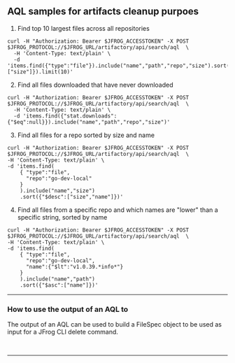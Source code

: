 
## AQL samples for artifacts cleanup purpoes


1. Find top 10 largest files across all repositories

  ```
  curl -H "Authorization: Bearer $JFROG_ACCESSTOKEN" -X POST $JFROG_PROTOCOL://$JFROG_URL/artifactory/api/search/aql  \
    -H 'Content-Type: text/plain' \
    -d 'items.find({"type":"file"}).include("name","path","repo","size").sort({"$desc":["size"]}).limit(10)'
  ```

2. Find all files downloaded that have never downloaded

  ```
  curl -H "Authorization: Bearer $JFROG_ACCESSTOKEN" -X POST $JFROG_PROTOCOL://$JFROG_URL/artifactory/api/search/aql  \
    -H 'Content-Type: text/plain' \
    -d 'items.find({"stat.downloads":{"$eq":null}}).include("name","path","repo","size")'
  ```


3. Find all files for a repo sorted by size and name

  ```
  curl -H "Authorization: Bearer $JFROG_ACCESSTOKEN" -X POST $JFROG_PROTOCOL://$JFROG_URL/artifactory/api/search/aql  \
  -H 'Content-Type: text/plain' \
  -d 'items.find(
      { "type":"file",
        "repo":"go-dev-local"
      }
      ).include("name","size")
      .sort({"$desc":["size","name"]})'
  ```

4. Find all files from a specific repo and which names are "lower" than a specific string, sorted by name

  ```
  curl -H "Authorization: Bearer $JFROG_ACCESSTOKEN" -X POST $JFROG_PROTOCOL://$JFROG_URL/artifactory/api/search/aql  \
  -H 'Content-Type: text/plain' \
  -d 'items.find(
      { "type":"file",
        "repo":"go-dev-local",
        "name":{"$lt":"v1.0.39.*info*"}
      }
      ).include("name","path")
      .sort({"$asc":["name"]})'
  ```

---

### How to use the output of an AQL to 

The output of an AQL can be used to build a FileSpec object to be used as input for a JFrog CLI delete command.


<br/>


---
